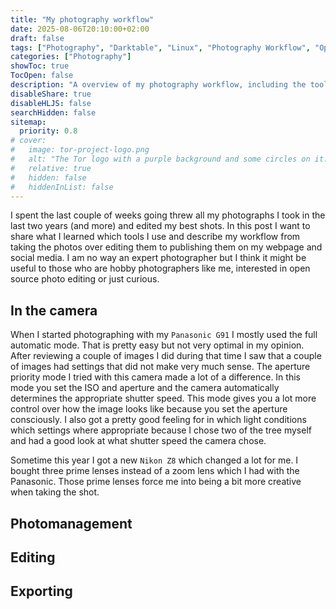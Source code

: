 ```yaml
---
title: "My photography workflow"
date: 2025-08-06T20:10:00+02:00
draft: false
tags: ["Photography", "Darktable", "Linux", "Photography Workflow", "Open Source"]
categories: ["Photography"]
showToc: true
TocOpen: false
description: "A overview of my photography workflow, including the tools I use and how I manage my photos."
disableShare: true
disableHLJS: false
searchHidden: false
sitemap:
  priority: 0.8
# cover:  
#   image: tor-project-logo.png
#   alt: "The Tor logo with a purple background and some circles on it."  
#   relative: true  
#   hidden: false  
#   hiddenInList: false
---
```


I spent the last couple of weeks going threw all my photographs I took in the last two years (and more) and edited my best shots. In this post I want to share what I learned which tools I use and describe my workflow from taking the photos over editing them to publishing them on my webpage and social media. I am no way an expert photographer but I think it might be useful to those who are hobby photographers like me, interested in open source photo editing or just curious.

## In the camera

When I started photographing with my `Panasonic G91` I mostly used the full automatic mode. That is pretty easy but not very optimal in my opinion. After reviewing a couple of images I did during that time I saw that a couple of images had settings that did not make very much sense. The aperture priority mode I tried with this camera made a lot of a difference. In this mode you set the ISO and aperture and the camera automatically determines the appropriate shutter speed. This mode gives you a lot more control over how the image looks like because you set the aperture consciously. I also got a pretty good feeling for in which light conditions which settings where appropriate because I chose two of the tree myself and had a good look at what shutter speed the camera chose.

Sometime this year I got a new `Nikon Z8` which changed a lot for me. I bought three prime lenses instead of a zoom lens which I had with the Panasonic. Those prime lenses force me into being a bit more creative when taking the shot.

<!-- What prime lenses do i have -->
<!-- What I learned with waterfall and nd filter / filter in general -->

## Photomanagement

## Editing

## Exporting

<!-- Looking forward to learn more see how improve in the future... -->
